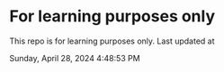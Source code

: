 # For learning purposes only
This repo is for learning purposes only.
Last updated at

Sunday, April 28, 2024 4:48:53 PM

